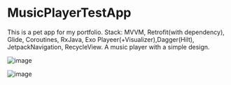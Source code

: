 # MusicPlayerTestApp
This is a pet app for my portfolio. Stack: MVVM, Retrofit(with dependency), Glide, Coroutines, RxJava, Exo Playeer(+Visualizer),Dagger(Hilt), JetpackNavigation, RecycleView. A music player with a simple design.

![image](https://user-images.githubusercontent.com/90706179/171598797-df768822-2311-4b16-9bcb-45d3a9dfcd9c.png)

![image](https://user-images.githubusercontent.com/90706179/171598654-6f9df311-2788-4d8b-9fbe-0e1286a3fd8e.png)

